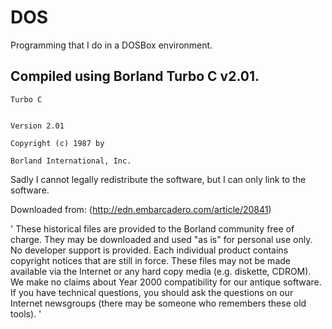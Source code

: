 # DOS
Programming that I do in a DOSBox environment.

## Compiled using Borland Turbo C v2.01.
```
Turbo C


Version 2.01

Copyright (c) 1987 by

Borland International, Inc.
```

Sadly I cannot legally redistribute the software, but I can only link to the software.

Downloaded from: (http://edn.embarcadero.com/article/20841)

' These historical files are provided to the Borland community free of charge. They may be downloaded and used "as is" for personal use only. No developer support is provided. Each individual product contains copyright notices that are still in force. These files may not be made available via the Internet or any hard copy media (e.g. diskette, CDROM). We make no claims about Year 2000 compatibility for our antique software. If you have technical questions, you should ask the questions on our Internet newsgroups (there may be someone who remembers these old tools). '
